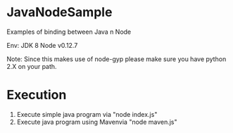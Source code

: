 # JavaNodeSample
Examples of binding between Java n Node

Env:
  JDK 8
  Node v0.12.7
  
Note: Since this makes use of node-gyp please make sure you have python 2.X on your path. 

# Execution
1. Execute simple java program via "node index.js"
2. Execute java program using Mavenvia "node maven.js"
